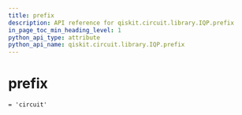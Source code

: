 ```yaml
---
title: prefix
description: API reference for qiskit.circuit.library.IQP.prefix
in_page_toc_min_heading_level: 1
python_api_type: attribute
python_api_name: qiskit.circuit.library.IQP.prefix
---
```


# prefix

<span id="qiskit.circuit.library.IQP.prefix" />

`= 'circuit'`

